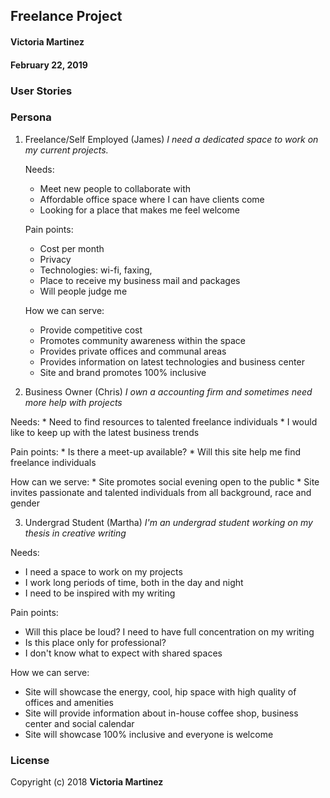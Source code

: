 ## Freelance Project


#### Victoria Martinez
#### February 22, 2019


### User Stories

### Persona

1. Freelance/Self Employed (James)
  _I need a dedicated space to work on my current projects._

    Needs:
      * Meet new people to collaborate with
      * Affordable office space where I can have clients come
      * Looking for a place that makes me feel welcome

    Pain points:
      * Cost per month
      * Privacy
      * Technologies: wi-fi, faxing,
      * Place to receive my business mail and packages
      * Will people judge me

    How we can serve:
      * Provide competitive cost
      * Promotes community awareness within the space
      * Provides private offices and communal areas
      * Provides information on latest technologies and business center
      * Site and brand promotes 100% inclusive

  2. Business Owner (Chris)
  _I own a accounting firm and sometimes need more help with projects_

  Needs:
    * Need to find resources to talented freelance individuals
    * I would like to keep up with the latest business trends

  Pain points:
    * Is there a meet-up available?
    * Will this site help me find freelance individuals

  How can we serve:
    * Site promotes social evening open to the public
    * Site invites passionate and talented individuals from all background, race and gender

  3. Undergrad Student (Martha)
  _I'm an undergrad student working on my thesis in creative writing_

  Needs:
  * I need a space to work on my projects
  * I work long periods of time, both in the day and night
  * I need to be inspired with my writing

  Pain points:
  * Will this place be loud?  I need to have full concentration on my writing
  * Is this place only for professional?
  * I don't know what to expect with shared spaces

  How we can serve:
  * Site will showcase the energy, cool, hip space with high quality of offices and amenities
  * Site will provide information about in-house coffee shop, business center and social calendar
  * Site will showcase 100% inclusive and everyone is welcome

### License


  Copyright (c) 2018 **Victoria Martinez**
